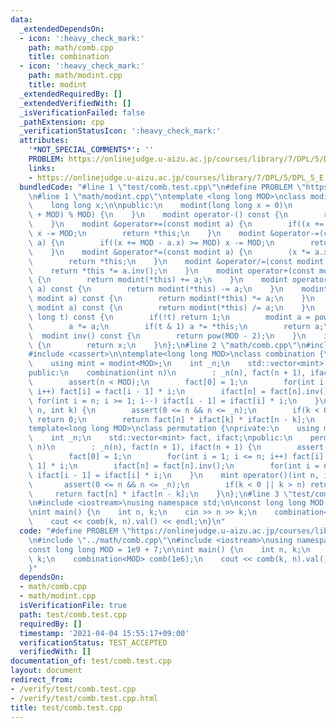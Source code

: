 ```yaml
---
data:
  _extendedDependsOn:
  - icon: ':heavy_check_mark:'
    path: math/comb.cpp
    title: combination
  - icon: ':heavy_check_mark:'
    path: math/modint.cpp
    title: modint
  _extendedRequiredBy: []
  _extendedVerifiedWith: []
  _isVerificationFailed: false
  _pathExtension: cpp
  _verificationStatusIcon: ':heavy_check_mark:'
  attributes:
    '*NOT_SPECIAL_COMMENTS*': ''
    PROBLEM: https://onlinejudge.u-aizu.ac.jp/courses/library/7/DPL/5/DPL_5_E
    links:
    - https://onlinejudge.u-aizu.ac.jp/courses/library/7/DPL/5/DPL_5_E
  bundledCode: "#line 1 \"test/comb.test.cpp\"\n#define PROBLEM \"https://onlinejudge.u-aizu.ac.jp/courses/library/7/DPL/5/DPL_5_E\"\
    \n#line 1 \"math/modint.cpp\"\ntemplate <long long MOD>\nclass modint {\nprivate:\n\
    \    long long x;\n\npublic:\n    modint(long long x = 0)\n        : x((x % MOD\
    \ + MOD) % MOD) {\n    }\n    modint operator-() const {\n        return modint(-x);\n\
    \    }\n    modint &operator+=(const modint a) {\n        if((x += a.x) >= MOD)\
    \ x -= MOD;\n        return *this;\n    }\n    modint &operator-=(const modint\
    \ a) {\n        if((x += MOD - a.x) >= MOD) x -= MOD;\n        return *this;\n\
    \    }\n    modint &operator*=(const modint a) {\n        (x *= a.x) %= MOD;\n\
    \        return *this;\n    }\n    modint &operator/=(const modint a) {\n    \
    \    return *this *= a.inv();\n    }\n    modint operator+(const modint a) const\
    \ {\n        return modint(*this) += a;\n    }\n    modint operator-(const modint\
    \ a) const {\n        return modint(*this) -= a;\n    }\n    modint operator*(const\
    \ modint a) const {\n        return modint(*this) *= a;\n    }\n    modint operator/(const\
    \ modint a) const {\n        return modint(*this) /= a;\n    }\n    modint pow(long\
    \ long t) const {\n        if(!t) return 1;\n        modint a = pow(t >> 1);\n\
    \        a *= a;\n        if(t & 1) a *= *this;\n        return a;\n    }\n  \
    \  modint inv() const {\n        return pow(MOD - 2);\n    }\n    int val() const\
    \ {\n        return x;\n    }\n};\n#line 2 \"math/comb.cpp\"\n#include <vector>\n\
    #include <cassert>\n\ntemplate<long long MOD>\nclass combination {\nprivate:\n\
    \    using mint = modint<MOD>;\n    int _n;\n    std::vector<mint> fact, ifact;\n\
    public:\n    combination(int n)\n        : _n(n), fact(n + 1), ifact(n + 1) {\n\
    \        assert(n < MOD);\n        fact[0] = 1;\n        for(int i = 1; i <= n;\
    \ i++) fact[i] = fact[i - 1] * i;\n        ifact[n] = fact[n].inv();\n       \
    \ for(int i = n; i >= 1; i--) ifact[i - 1] = ifact[i] * i;\n    }\n    mint operator()(int\
    \ n, int k) {\n        assert(0 <= n && n <= _n);\n        if(k < 0 || k > n)\
    \ return 0;\n        return fact[n] * ifact[k] * ifact[n - k];\n    }\n};\n\n\
    template<long long MOD>\nclass permutation {\nprivate:\n    using mint = modint<MOD>;\n\
    \    int _n;\n    std::vector<mint> fact, ifact;\npublic:\n    permutation(int\
    \ n)\n        : _n(n), fact(n + 1), ifact(n + 1) {\n        assert(n < MOD);\n\
    \        fact[0] = 1;\n        for(int i = 1; i <= n; i++) fact[i] = fact[i -\
    \ 1] * i;\n        ifact[n] = fact[n].inv();\n        for(int i = n; i >= 1; i--)\
    \ ifact[i - 1] = ifact[i] * i;\n    }\n    mint operator()(int n, int k) {\n \
    \       assert(0 <= n && n <= _n);\n        if(k < 0 || k > n) return 0;\n   \
    \     return fact[n] * ifact[n - k];\n    }\n};\n#line 3 \"test/comb.test.cpp\"\
    \n#include <iostream>\nusing namespace std;\n\nconst long long MOD = 1e9 + 7;\n\
    \nint main() {\n    int n, k;\n    cin >> n >> k;\n    combination<MOD> comb(1e6);\n\
    \    cout << comb(k, n).val() << endl;\n}\n"
  code: "#define PROBLEM \"https://onlinejudge.u-aizu.ac.jp/courses/library/7/DPL/5/DPL_5_E\"\
    \n#include \"../math/comb.cpp\"\n#include <iostream>\nusing namespace std;\n\n\
    const long long MOD = 1e9 + 7;\n\nint main() {\n    int n, k;\n    cin >> n >>\
    \ k;\n    combination<MOD> comb(1e6);\n    cout << comb(k, n).val() << endl;\n\
    }"
  dependsOn:
  - math/comb.cpp
  - math/modint.cpp
  isVerificationFile: true
  path: test/comb.test.cpp
  requiredBy: []
  timestamp: '2021-04-04 15:55:17+09:00'
  verificationStatus: TEST_ACCEPTED
  verifiedWith: []
documentation_of: test/comb.test.cpp
layout: document
redirect_from:
- /verify/test/comb.test.cpp
- /verify/test/comb.test.cpp.html
title: test/comb.test.cpp
---
```

